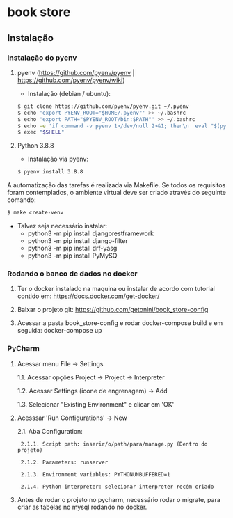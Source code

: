 # book store

## Instalação


### Instalação do pyenv

 1. pyenv (https://github.com/pyenv/pyenv | https://github.com/pyenv/pyenv/wiki)
    - Instalação (debian / ubuntu): 
    ```bash
    $ git clone https://github.com/pyenv/pyenv.git ~/.pyenv
    $ echo 'export PYENV_ROOT="$HOME/.pyenv"' >> ~/.bashrc
    $ echo 'export PATH="$PYENV_ROOT/bin:$PATH"' >> ~/.bashrc
    $ echo -e 'if command -v pyenv 1>/dev/null 2>&1; then\n  eval "$(pyenv init -)"\nfi' >> ~/.bashrc
    $ exec "$SHELL"
    ```

 2. Python 3.8.8
    - Instalação via pyenv:
    ```bash
    $ pyenv install 3.8.8
    ```

A automatização das tarefas é realizada via Makefile. Se todos os requisitos foram contemplados, o ambiente virtual 
deve ser criado através do seguinte comando:

```bash
$ make create-venv
```

- Talvez seja necessário instalar:
  - python3 -m pip install djangorestframework
  - python3 -m pip install django-filter
  - python3 -m pip install drf-yasg
  - python3 -m pip install PyMySQ

### Rodando o banco de dados no docker

1. Ter o docker instalado na maquina ou instalar de acordo com tutorial contido em:
https://docs.docker.com/get-docker/
   
2. Baixar o projeto git: https://github.com/getonini/book_store-config

3. Acessar a pasta book_store-config e rodar docker-compose build e em seguida: docker-compose up


### PyCharm

1. Acessar menu File -> Settings

    1.1. Acessar opções Project -> Project -> Interpreter

    1.2. Acessar Settings (icone de engrenagem) -> Add

    1.3. Selecionar "Existing Environment" e clicar em 'OK'

2. Acesssar 'Run Configurations' -> New

    2.1. Aba Configuration:

        2.1.1. Script path: inserir/o/path/para/manage.py (Dentro do projeto)

        2.1.2. Parameters: runserver

        2.1.3. Environment variables: PYTHONUNBUFFERED=1

        2.1.4. Python interpreter: selecionar interpreter recém criado

3. Antes de rodar o projeto no pycharm, necessário rodar o migrate, para criar as tabelas no mysql rodando no docker.

    